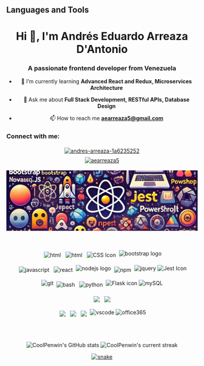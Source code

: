## Languages and Tools 
<div align="center">
<h1 align="center">Hi 👋, I'm Andrés Eduardo Arreaza D'Antonio</h1>
<h3 align="center">A passionate frontend developer from Venezuela</h3>

- 🌱 I’m currently learning **Advanced React and Redux, Microservices Architecture**

- 💬 Ask me about **Full Stack Development, RESTful APIs, Database Design**

- 📫 How to reach me **aearreaza5@gmail.com**

<h3 align="left">Connect with me:</h3>
  <p align="center">
    <a href="https://linkedin.com/in/andrés-arreaza-b070a0303" target="blank">
      <img align="center" src="https://cdn.icon-icons.com/icons2/555/PNG/512/linkedin_icon-icons.com_53609.png" alt="andres-arreaza-1a6235252"  height="40" style="vertical-align:top; margin:4px" />
    </a><br>
    <a href="https://www.hackerrank.com/aearreaza5" target="blank">
      <img align="center" src="https://cdn.icon-icons.com/icons2/2622/PNG/512/brand_hackerrank_icon_158870.png" alt="aearreaza5" height="40" style="vertical-align:top; margin:4px" />
    </a>
  </p>


<img src="./assets/img/collage 2.jpg"/>
<br><br><br>

<p>
  <img src="https://cdn.icon-icons.com/icons2/2530/PNG/512/web_button_icon_151905.png" alt="html" height="40" style="vertical-align:top; margin:4px">
  <img src="https://cdn.icon-icons.com/icons2/2530/PNG/512/html_button_icon_151929.png" alt="html" height="40" style="vertical-align:top; margin:4px">
  <img src="https://cdn.icon-icons.com/icons2/2530/PNG/512/css_button_icon_151935.png" alt="CSS Icon" height="40" style="vertical-align:top; margin:4px"/>
  <img src="https://cdn.icon-icons.com/icons2/2530/PNG/512/bootstrap_button_icon_151958.png" height="40" alt="bootstrap logo"  />
</p>

<p>
  <img src="https://cdn.icon-icons.com/icons2/2530/PNG/512/js_button_icon_151927.png" alt="javascript" height="40" style="vertical-align:top; margin:4px">
  <img src="https://cdn.icon-icons.com/icons2/2530/PNG/512/react_button_icon_151947.png" alt="react" height="40" style="vertical-align:top; margin:4px">
  <img src="https://cdn.icon-icons.com/icons2/2530/PNG/512/nodejs_larger_button_icon_151950.png" height="40" alt="nodejs logo"  />
  <img src="https://cdn.icon-icons.com/icons2/2530/PNG/512/npm_button_icon_151891.png" alt="npm" height="40" style="vertical-align:top; margin:4px">
  <img src="https://cdn.icon-icons.com/icons2/2530/PNG/512/jquery_button_icon_151954.png" height="40" alt="jquery"  />
  <img src="https://spin.atomicobject.com/wp-content/uploads/jest.png" height="36" alt="Jest Icon" />     
</p>

<p>
  <img src="https://cdn.icon-icons.com/icons2/3049/PNG/512/git_icon_189418.png" alt="git" height="40"/>
  <img src="https://cdn.icon-icons.com/icons2/2530/PNG/512/powershell_button_icon_151870.png" alt="bash" height="40" style="vertical-align:top; margin:4px">   
  <img src="https://cdn.icon-icons.com/icons2/2530/PNG/512/python_button_icon_151925.png" alt="python" height="40" style="vertical-align:top; margin:4px">
  <img src="https://velog.velcdn.com/images/khyun11/post/f47f3398-35d5-463e-ba83-1f3730cf4d15/image.png" height="36" alt="Flask icon"/>
  <img title="MySQL" src="https://cdn.icon-icons.com/icons2/2699/PNG/512/mysql_horizontal_logo_icon_170929.png" height="36" alt="mySQL" />
</p>
<p>
  <img src="https://cdn.icon-icons.com/icons2/2530/PNG/512/ai_button_icon_151919.png"  height="40" style="vertical-align:top; margin:4px">
  <img src="https://www.vectorlogo.zone/logos/getpostman/getpostman-icon.svg"  height="40" style="vertical-align:top; margin:4px">
</p>

<p>
  <img src="https://cdn.icon-icons.com/icons2/2530/PNG/512/hackerrank_button_icon_151894.png"  height="40" style="vertical-align:top; margin:4px">
  <img src="https://cdn.icon-icons.com/icons2/2530/PNG/512/pc_button_icon_151862.png"  height="40" style="vertical-align:top; margin:4px">
  <img src="https://cdn.icon-icons.com/icons2/3053/PNG/512/github_alt_macos_bigsur_icon_190138.png"  height="40" style="vertical-align:top; margin:4px">
  <img src="https://cdn.icon-icons.com/icons2/2530/PNG/512/visualstudio_code_button_icon_151868.png" alt="vscode" height="40" >
  <img src="https://cdn.icon-icons.com/icons2/2530/PNG/512/office_button_icon_151888.png" height="40" alt="office365"  />
</p>
<br><br>

![CoolPenwin's GitHub stats](https://github-readme-stats.vercel.app/api?username=CoolPenwin\&rank_icon=github\&show_icons=true\&theme=blue-green\&title_color=00b3ff) 
![CoolPenwin's current streak](https://streak-stats.demolab.com/?user=CoolPenwin&count_private=true&theme=blue-green&title_color=00b3ff)

<p align="center">
  <a href='https://ko-fi.com/X8X8100T4X' target='_blank'>
  <img width="1000" src="assets/github-snake.svg" alt="snake"/>
</p>

